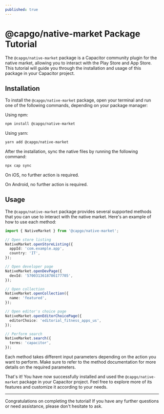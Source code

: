 ```yaml
---
published: true
---
```


# @capgo/native-market Package Tutorial

The `@capgo/native-market` package is a Capacitor community plugin for the native market, allowing you to interact with the Play Store and App Store. This tutorial will guide you through the installation and usage of this package in your Capacitor project.

## Installation

To install the `@capgo/native-market` package, open your terminal and run one of the following commands, depending on your package manager:

Using npm:

```bash
npm install @capgo/native-market
```

Using yarn:

```bash
yarn add @capgo/native-market
```

After the installation, sync the native files by running the following command:

```bash
npx cap sync
```

On iOS, no further action is required.

On Android, no further action is required.

## Usage

The `@capgo/native-market` package provides several supported methods that you can use to interact with the native market. Here's an example of how to use each method:

```typescript
import { NativeMarket } from '@capgo/native-market';

// Open store listing
NativeMarket.openStoreListing({
  appId: 'com.example.app',
  country: 'IT',
});

// Open developer page
NativeMarket.openDevPage({
  devId: '5700313618786177705',
});

// Open collection
NativeMarket.openCollection({
  name: 'featured',
});

// Open editor's choice page
NativeMarket.openEditorChoicePage({
  editorChoice: 'editorial_fitness_apps_us',
});

// Perform search
NativeMarket.search({
  terms: 'capacitor',
});
```

Each method takes different input parameters depending on the action you want to perform. Make sure to refer to the method documentation for more details on the required parameters.

That's it! You have now successfully installed and used the `@capgo/native-market` package in your Capacitor project. Feel free to explore more of its features and customize it according to your needs.

***

Congratulations on completing the tutorial! If you have any further questions or need assistance, please don't hesitate to ask.